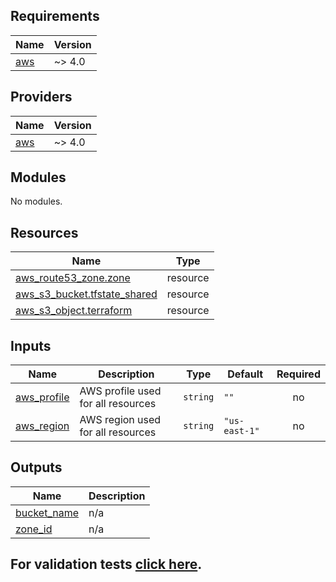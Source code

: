 ## Requirements

| Name                                                   | Version |
| ------------------------------------------------------ | ------- |
| <a name="requirement_aws"></a> [aws](#requirement_aws) | ~> 4.0  |

## Providers

| Name                                             | Version |
| ------------------------------------------------ | ------- |
| <a name="provider_aws"></a> [aws](#provider_aws) | ~> 4.0  |

## Modules

No modules.

## Resources

| Name                                                                                                                  | Type     |
| --------------------------------------------------------------------------------------------------------------------- | -------- |
| [aws_route53_zone.zone](https://registry.terraform.io/providers/hashicorp/aws/latest/docs/resources/route53_zone)     | resource |
| [aws_s3_bucket.tfstate_shared](https://registry.terraform.io/providers/hashicorp/aws/latest/docs/resources/s3_bucket) | resource |
| [aws_s3_object.terraform](https://registry.terraform.io/providers/hashicorp/aws/latest/docs/resources/s3_object)      | resource |

## Inputs

| Name                                                               | Description                        | Type     | Default       | Required |
| ------------------------------------------------------------------ | ---------------------------------- | -------- | ------------- | :------: |
| <a name="input_aws_profile"></a> [aws_profile](#input_aws_profile) | AWS profile used for all resources | `string` | `""`          |    no    |
| <a name="input_aws_region"></a> [aws_region](#input_aws_region)    | AWS region used for all resources  | `string` | `"us-east-1"` |    no    |

## Outputs

| Name                                                                 | Description |
| -------------------------------------------------------------------- | ----------- |
| <a name="output_bucket_name"></a> [bucket_name](#output_bucket_name) | n/a         |
| <a name="output_zone_id"></a> [zone_id](#output_zone_id)             | n/a         |

## For validation tests [click here](TEST_ENV.md).
